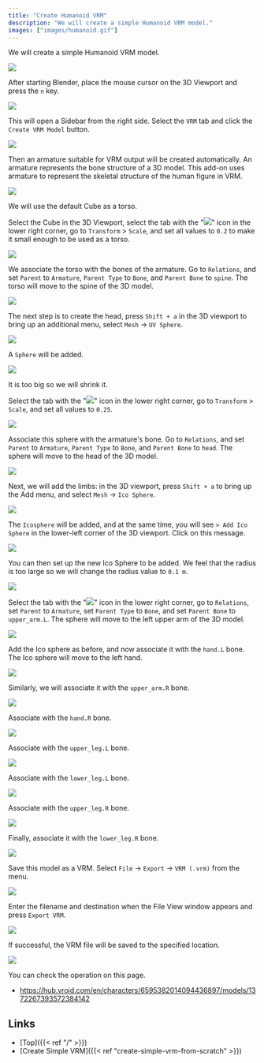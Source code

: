 ```yaml
---
title: "Create Humanoid VRM"
description: "We will create a simple Humanoid VRM model."
images: ["images/humanoid.gif"]
---
```


We will create a simple Humanoid VRM model.

![](humanoid.gif)

After starting Blender, place the mouse cursor on the 3D Viewport and press the `n` key.

![](1.en.png)

This will open a Sidebar from the right side. Select the `VRM` tab and click the `Create VRM Model` button.

![](2.en.png)

Then an armature suitable for VRM output will be created automatically. An armature represents the bone structure of a 3D model.
This add-on uses armature to represent the skeletal structure of the human figure in VRM.

![](3.en.png)

We will use the default Cube as a torso.

Select the Cube in the 3D Viewport, select the tab with the "![](object_property_tab_icon.png)" icon in the lower right corner, go to `Transform` > `Scale`, and set all values to `0.2` to make it small enough to be used as a torso.

![](4.en.png)

We associate the torso with the bones of the armature. Go to `Relations`, and set `Parent` to `Armature`, `Parent Type` to `Bone`, and `Parent Bone` to `spine`. The torso will move to the spine of the 3D model.

![](5.en.png)

The next step is to create the head, press `Shift + a` in the 3D viewport to bring up an additional menu, select `Mesh` -> `UV Sphere`.

![](6.en.png)

A `Sphere` will be added.

![](7.en.png)

It is too big so we will shrink it.

Select the tab with the "![](object_property_tab_icon.png)" icon in the lower right corner, go to `Transform` > `Scale`, and set all values to `0.25`.

![](8.en.png)

Associate this sphere with the armature's bone. Go to `Relations`, and set `Parent` to `Armature`, `Parent Type` to `Bone`, and `Parent Bone` to `head`. The sphere will move to the head of the 3D model.

![](9.en.png)

Next, we will add the limbs: in the 3D viewport, press `Shift + a` to bring up the Add menu, and select `Mesh` -> `Ico Sphere`.

![](10.en.png)

The `Icosphere` will be added, and at the same time, you will see `> Add Ico Sphere` in the lower-left corner of the 3D viewport. Click on this message.

![](11.en.png)

You can then set up the new Ico Sphere to be added. We feel that the radius is too large so we will change the radius value to `0.1 m`.

![](12.en.png)

Select the tab with the "![](object_property_tab_icon.png)" icon in the lower right corner, go to `Relations`, set `Parent` to `Armature`, set `Parent Type` to `Bone`, and set `Parent Bone` to `upper_arm.L`. The sphere will move to the left upper arm of the 3D model.

![](13.en.png)

Add the Ico sphere as before, and now associate it with the `hand.L` bone. The Ico sphere will move to the left hand.

![](14.en.png)

Similarly, we will associate it with the `upper_arm.R` bone.

![](15.en.png)

Associate with the `hand.R` bone.

![](16.en.png)

Associate with the `upper_leg.L` bone.

![](17.en.png)

Associate with the `lower_leg.L` bone.

![](18.en.png)

Associate with the `upper_leg.R` bone.

![](19.en.png)

Finally, associate it with the `lower_leg.R` bone.

![](20.en.png)

Save this model as a VRM. Select `File` → `Export` → `VRM (.vrm)` from the menu.

![](21.en.png)

Enter the filename and destination when the File View window appears and press `Export VRM`.

![](22.en.png)

If successful, the VRM file will be saved to the specified location.

![](humanoid.gif)

You can check the operation on this page.

- https://hub.vroid.com/en/characters/6595382014094436897/models/1372267393572384142

## Links

- [Top]({{< ref "/" >}})
- [Create Simple VRM]({{< ref "create-simple-vrm-from-scratch" >}})
